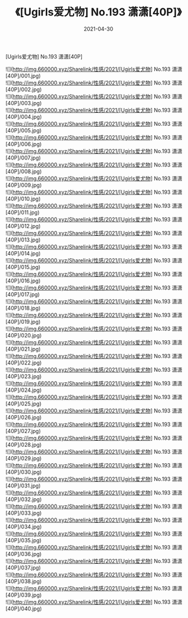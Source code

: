 ﻿---
layout: post
title:  《[Ugirls爱尤物] No.193 潇潇[40P]》
date:   2021-04-30
img: http://img.660000.xyz/Sharelink/性感/2021/[Ugirls爱尤物] No.193 潇潇[40P]/000.jpg
categories: [美女, 清纯, 唯美]
---

[Ugirls爱尤物] No.193 潇潇[40P]

  ![](http://img.660000.xyz/Sharelink/性感/2021/[Ugirls爱尤物] No.193 潇潇[40P]/001.jpg) <br> ![](http://img.660000.xyz/Sharelink/性感/2021/[Ugirls爱尤物] No.193 潇潇[40P]/002.jpg) <br> ![](http://img.660000.xyz/Sharelink/性感/2021/[Ugirls爱尤物] No.193 潇潇[40P]/003.jpg) <br> ![](http://img.660000.xyz/Sharelink/性感/2021/[Ugirls爱尤物] No.193 潇潇[40P]/004.jpg) <br> ![](http://img.660000.xyz/Sharelink/性感/2021/[Ugirls爱尤物] No.193 潇潇[40P]/005.jpg) <br> ![](http://img.660000.xyz/Sharelink/性感/2021/[Ugirls爱尤物] No.193 潇潇[40P]/006.jpg) <br> ![](http://img.660000.xyz/Sharelink/性感/2021/[Ugirls爱尤物] No.193 潇潇[40P]/007.jpg) <br> ![](http://img.660000.xyz/Sharelink/性感/2021/[Ugirls爱尤物] No.193 潇潇[40P]/008.jpg) <br> ![](http://img.660000.xyz/Sharelink/性感/2021/[Ugirls爱尤物] No.193 潇潇[40P]/009.jpg) <br> ![](http://img.660000.xyz/Sharelink/性感/2021/[Ugirls爱尤物] No.193 潇潇[40P]/010.jpg) <br> ![](http://img.660000.xyz/Sharelink/性感/2021/[Ugirls爱尤物] No.193 潇潇[40P]/011.jpg) <br> ![](http://img.660000.xyz/Sharelink/性感/2021/[Ugirls爱尤物] No.193 潇潇[40P]/012.jpg) <br> ![](http://img.660000.xyz/Sharelink/性感/2021/[Ugirls爱尤物] No.193 潇潇[40P]/013.jpg) <br> ![](http://img.660000.xyz/Sharelink/性感/2021/[Ugirls爱尤物] No.193 潇潇[40P]/014.jpg) <br> ![](http://img.660000.xyz/Sharelink/性感/2021/[Ugirls爱尤物] No.193 潇潇[40P]/015.jpg) <br> ![](http://img.660000.xyz/Sharelink/性感/2021/[Ugirls爱尤物] No.193 潇潇[40P]/016.jpg) <br> ![](http://img.660000.xyz/Sharelink/性感/2021/[Ugirls爱尤物] No.193 潇潇[40P]/017.jpg) <br> ![](http://img.660000.xyz/Sharelink/性感/2021/[Ugirls爱尤物] No.193 潇潇[40P]/018.jpg) <br> ![](http://img.660000.xyz/Sharelink/性感/2021/[Ugirls爱尤物] No.193 潇潇[40P]/019.jpg) <br> ![](http://img.660000.xyz/Sharelink/性感/2021/[Ugirls爱尤物] No.193 潇潇[40P]/020.jpg) <br> ![](http://img.660000.xyz/Sharelink/性感/2021/[Ugirls爱尤物] No.193 潇潇[40P]/021.jpg) <br> ![](http://img.660000.xyz/Sharelink/性感/2021/[Ugirls爱尤物] No.193 潇潇[40P]/022.jpg) <br> ![](http://img.660000.xyz/Sharelink/性感/2021/[Ugirls爱尤物] No.193 潇潇[40P]/023.jpg) <br> ![](http://img.660000.xyz/Sharelink/性感/2021/[Ugirls爱尤物] No.193 潇潇[40P]/024.jpg) <br> ![](http://img.660000.xyz/Sharelink/性感/2021/[Ugirls爱尤物] No.193 潇潇[40P]/025.jpg) <br> ![](http://img.660000.xyz/Sharelink/性感/2021/[Ugirls爱尤物] No.193 潇潇[40P]/026.jpg) <br> ![](http://img.660000.xyz/Sharelink/性感/2021/[Ugirls爱尤物] No.193 潇潇[40P]/027.jpg) <br> ![](http://img.660000.xyz/Sharelink/性感/2021/[Ugirls爱尤物] No.193 潇潇[40P]/028.jpg) <br> ![](http://img.660000.xyz/Sharelink/性感/2021/[Ugirls爱尤物] No.193 潇潇[40P]/029.jpg) <br> ![](http://img.660000.xyz/Sharelink/性感/2021/[Ugirls爱尤物] No.193 潇潇[40P]/030.jpg) <br> ![](http://img.660000.xyz/Sharelink/性感/2021/[Ugirls爱尤物] No.193 潇潇[40P]/031.jpg) <br> ![](http://img.660000.xyz/Sharelink/性感/2021/[Ugirls爱尤物] No.193 潇潇[40P]/032.jpg) <br> ![](http://img.660000.xyz/Sharelink/性感/2021/[Ugirls爱尤物] No.193 潇潇[40P]/033.jpg) <br> ![](http://img.660000.xyz/Sharelink/性感/2021/[Ugirls爱尤物] No.193 潇潇[40P]/034.jpg) <br> ![](http://img.660000.xyz/Sharelink/性感/2021/[Ugirls爱尤物] No.193 潇潇[40P]/035.jpg) <br> ![](http://img.660000.xyz/Sharelink/性感/2021/[Ugirls爱尤物] No.193 潇潇[40P]/036.jpg) <br> ![](http://img.660000.xyz/Sharelink/性感/2021/[Ugirls爱尤物] No.193 潇潇[40P]/037.jpg) <br> ![](http://img.660000.xyz/Sharelink/性感/2021/[Ugirls爱尤物] No.193 潇潇[40P]/038.jpg) <br> ![](http://img.660000.xyz/Sharelink/性感/2021/[Ugirls爱尤物] No.193 潇潇[40P]/039.jpg) <br> ![](http://img.660000.xyz/Sharelink/性感/2021/[Ugirls爱尤物] No.193 潇潇[40P]/040.jpg) <br>